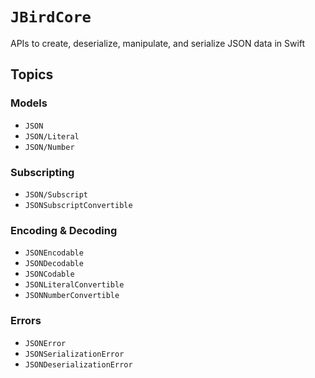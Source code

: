 # ``JBirdCore``

APIs to create, deserialize, manipulate, and serialize JSON data in Swift

## Topics

### Models

- ``JSON``
- ``JSON/Literal``
- ``JSON/Number``

### Subscripting

- ``JSON/Subscript``
- ``JSONSubscriptConvertible``

### Encoding & Decoding

- ``JSONEncodable``
- ``JSONDecodable``
- ``JSONCodable``
- ``JSONLiteralConvertible``
- ``JSONNumberConvertible``

### Errors

- ``JSONError``
- ``JSONSerializationError``
- ``JSONDeserializationError``
